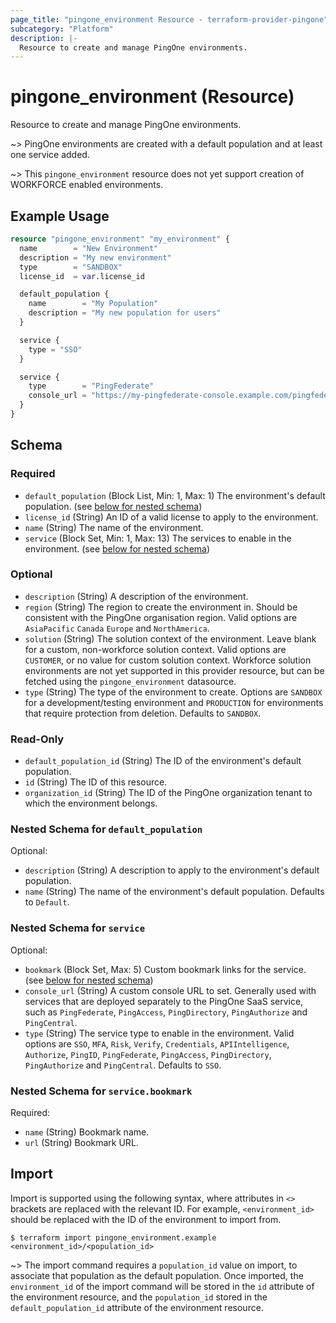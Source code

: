 ```yaml
---
page_title: "pingone_environment Resource - terraform-provider-pingone"
subcategory: "Platform"
description: |-
  Resource to create and manage PingOne environments.
---
```


# pingone_environment (Resource)

Resource to create and manage PingOne environments.

~> PingOne environments are created with a default population and at least one service added.

~> This `pingone_environment` resource does not yet support creation of WORKFORCE enabled environments.

## Example Usage

```terraform
resource "pingone_environment" "my_environment" {
  name        = "New Environment"
  description = "My new environment"
  type        = "SANDBOX"
  license_id  = var.license_id

  default_population {
    name        = "My Population"
    description = "My new population for users"
  }

  service {
    type = "SSO"
  }

  service {
    type        = "PingFederate"
    console_url = "https://my-pingfederate-console.example.com/pingfederate"
  }
}
```

<!-- schema generated by tfplugindocs -->
## Schema

### Required

- `default_population` (Block List, Min: 1, Max: 1) The environment's default population. (see [below for nested schema](#nestedblock--default_population))
- `license_id` (String) An ID of a valid license to apply to the environment.
- `name` (String) The name of the environment.
- `service` (Block Set, Min: 1, Max: 13) The services to enable in the environment. (see [below for nested schema](#nestedblock--service))

### Optional

- `description` (String) A description of the environment.
- `region` (String) The region to create the environment in.  Should be consistent with the PingOne organisation region.  Valid options are `AsiaPacific` `Canada` `Europe` and `NorthAmerica`.
- `solution` (String) The solution context of the environment.  Leave blank for a custom, non-workforce solution context.  Valid options are `CUSTOMER`, or no value for custom solution context.  Workforce solution environments are not yet supported in this provider resource, but can be fetched using the `pingone_environment` datasource.
- `type` (String) The type of the environment to create.  Options are `SANDBOX` for a development/testing environment and `PRODUCTION` for environments that require protection from deletion. Defaults to `SANDBOX`.

### Read-Only

- `default_population_id` (String) The ID of the environment's default population.
- `id` (String) The ID of this resource.
- `organization_id` (String) The ID of the PingOne organization tenant to which the environment belongs.

<a id="nestedblock--default_population"></a>
### Nested Schema for `default_population`

Optional:

- `description` (String) A description to apply to the environment's default population.
- `name` (String) The name of the environment's default population. Defaults to `Default`.


<a id="nestedblock--service"></a>
### Nested Schema for `service`

Optional:

- `bookmark` (Block Set, Max: 5) Custom bookmark links for the service. (see [below for nested schema](#nestedblock--service--bookmark))
- `console_url` (String) A custom console URL to set.  Generally used with services that are deployed separately to the PingOne SaaS service, such as `PingFederate`, `PingAccess`, `PingDirectory`, `PingAuthorize` and `PingCentral`.
- `type` (String) The service type to enable in the environment.  Valid options are `SSO`, `MFA`, `Risk`, `Verify`, `Credentials`, `APIIntelligence`, `Authorize`, `PingID`, `PingFederate`, `PingAccess`, `PingDirectory`, `PingAuthorize` and `PingCentral`. Defaults to `SSO`.

<a id="nestedblock--service--bookmark"></a>
### Nested Schema for `service.bookmark`

Required:

- `name` (String) Bookmark name.
- `url` (String) Bookmark URL.

## Import

Import is supported using the following syntax, where attributes in `<>` brackets are replaced with the relevant ID.  For example, `<environment_id>` should be replaced with the ID of the environment to import from.

```shell
$ terraform import pingone_environment.example <environment_id>/<population_id>
```

~> The import command requires a `population_id` value on import, to associate that population as the default population.  Once imported, the `environment_id` of the import command will be stored in the `id` attribute of the environment resource, and the `population_id` stored in the `default_population_id` attribute of the environment resource.
